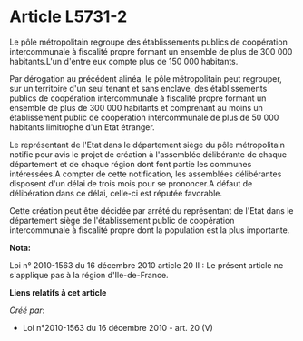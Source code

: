 # Article L5731-2

Le pôle métropolitain regroupe des établissements publics de coopération intercommunale à fiscalité propre formant un
ensemble de plus de 300 000 habitants.L'un d'entre eux compte plus de 150 000 habitants. 

Par dérogation au précédent alinéa, le pôle métropolitain peut regrouper, sur un territoire d'un seul tenant et sans enclave,
des établissements publics de coopération intercommunale à fiscalité propre formant un ensemble de plus de 300 000 habitants
et comprenant au moins un établissement public de coopération intercommunale de plus de 50 000 habitants limitrophe d'un Etat
étranger. 

Le représentant de l'Etat dans le département siège du pôle métropolitain notifie pour avis le projet de création à
l'assemblée délibérante de chaque département et de chaque région dont font partie les communes intéressées.A compter de
cette notification, les assemblées délibérantes disposent d'un délai de trois mois pour se prononcer.A défaut de délibération
dans ce délai, celle-ci est réputée favorable. 

Cette création peut être décidée par arrêté du représentant de l'Etat dans le département siège de l'établissement public de
coopération intercommunale à fiscalité propre dont la population est la plus importante.

**Nota:**

Loi n° 2010-1563 du 16 décembre 2010 article 20 II : Le présent article ne s'applique pas à la région d'Ile-de-France.

**Liens relatifs à cet article**

_Créé par_:

  - Loi n°2010-1563 du 16 décembre 2010 - art. 20 (V)
